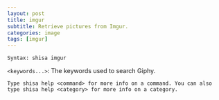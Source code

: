 ```yaml
---
layout: post
title: imgur
subtitle: Retrieve pictures from Imgur.
categories: image
tags: [imgur]
---
```


`Syntax: shisa imgur`

`<keywords...>`: The keywords used to search Giphy.

```
Type shisa help <command> for more info on a command. You can also type shisa help <category> for more info on a category.
```